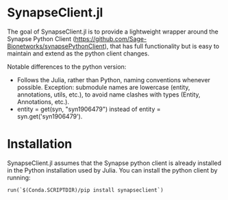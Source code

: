 # SynapseClient.jl
The goal of SynapseClient.jl is to provide a lightweight wrapper around the Synapse Python Client (https://github.com/Sage-Bionetworks/synapsePythonClient), that has full functionality but is easy to maintain and extend as the python client changes.

Notable differences to the python version:
- Follows the Julia, rather than Python, naming conventions whenever possible. Exception: submodule names are lowercase (entity, annotations, utils, etc.), to avoid name clashes with types (Entity, Annotations, etc.).
- entity = get(syn, "syn1906479") instead of entity = syn.get('syn1906479').

# Installation
SynapseClient.jl assumes that the Synapse python client is already installed in the Python installation used by Julia. You can install the python client by running:
```
run(`$(Conda.SCRIPTDIR)/pip install synapseclient`)
```
